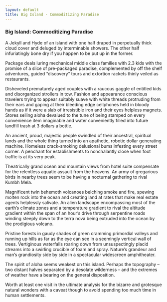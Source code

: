 ```yaml
---
layout: default
title: Big Island - Commoditizing Paradise
---
```


### Big Island: Commoditizing Paradise

A Jekyll and Hyde of an island with one half draped in perpetually thick cloud cover and deluged by interminable showers. The other half infuriatingly bone dry if you happen to be put up in the former.

Package deals luring mechanical middle class families with 2.3 kids with the promise of a slice of pre-packaged paradise, complemented by off the shelf adventures, guided “discovery” tours and extortion rackets thinly veiled as restaurants.

Disheveled prematurely aged couples with a raucous gaggle of entitled kids and disorganized strollers in tow. Fashion and appearance conscious travelers trying to appear suitably suave with white threads protruding from their ears and gaping at their bleeding edge cellphones held in bloody hands as if it were a slab of irresistible iron and their eyes helpless magnets. Stores selling aloha devalued to the tune of being stamped on every convenience item imaginable and water conveniently filled into future landfill trash at 3 dollars a bottle.

An ancient, proud, majestic people swindled of their ancestral, spiritual lands and the whole thing turned into an apathetic, robotic dollar generating machine. Homeless crack-smoking delusional bums infesting every street corner. A penchant for establishments to nonchalantly close when foot traffic is at its very peak.

Theatrically grand ocean and mountain views from hotel suite compensate for the relentless aquatic assault from the heavens. An army of gregarious birds in nearby trees seem to be having a nocturnal gathering to rival Kumbh Mela.

Magnificent twin behemoth volcanoes belching smoke and fire, spewing molten rock into the ocean and creating land at rates that make real estate agents helplessly salivate. An alien landscape encompassing most of the earth’s climate zones and a temperature gradient to rival the altitude gradient within the span of an hour’s drive through serpentine roads winding steeply down to the terra nova being extruded into the ocean by the prodigious volcano.

Pristine forests in gaudy shades of green cramming primordial valleys and running up hills as far as the eye can see in a seemingly vertical wall of trees. Vertiginous waterfalls roaring down from unsuspectingly placid streams into a swirling crucible of foam and spray. Nature’s grandeur and man’s grandiosity side by side in a spectacular widescreen amphitheater.

The spirit of aloha seems weakest on this island. Perhaps the topography – two distant halves separated by a desolate wilderness – and the extremes of weather have a bearing on the general disposition.

Worth at least one visit in the ultimate analysis for the bizarre and grotesque natural wonders with a caveat though to avoid spending too much time in human settlements.